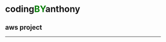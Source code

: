 # **coding**<span style="color: green">BY</span>**anthony**
## aws project
<hr style="border-width: 3px;">